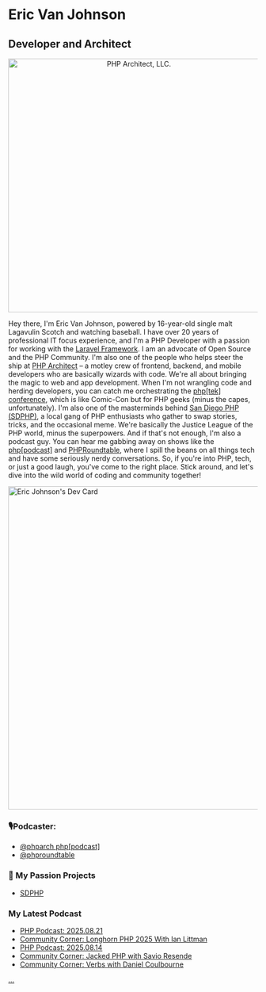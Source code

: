 # Eric Van Johnson
## Developer and Architect

<p align="center">
<img width="512" height="512" alt="PHP Architect, LLC." src="https://github.com/user-attachments/assets/1d5934d6-3507-4b61-9514-04b8a5ec035e" />
</p>

Hey there, I'm Eric Van Johnson, powered by 16-year-old single malt Lagavulin Scotch and watching baseball. I have over 20 years of professional IT focus experience, and I'm a PHP Developer with a passion for working with the [Laravel Framework](https://laravel.com). I am an advocate of Open Source and the PHP Community. I'm also one of the people who helps steer the ship at [PHP Architect](https://phparch.com) – a motley crew of frontend, backend, and mobile developers who are basically wizards with code. We're all about bringing the magic to web and app development. When I'm not wrangling code and herding developers, you can catch me orchestrating the [php[tek] conference](https://phptek.io), which is like Comic-Con but for PHP geeks (minus the capes, unfortunately). I'm also one of the masterminds behind [San Diego PHP (SDPHP)](https://sdphp.com), a local gang of PHP enthusiasts who gather to swap stories, tricks, and the occasional meme. We're basically the Justice League of the PHP world, minus the superpowers. And if that's not enough, I'm also a podcast guy. You can hear me gabbing away on shows like the [php[podcast]](https://www.phparch.com/podcast-subscribe/) and [PHPRoundtable](https://phproundtable.com), where I spill the beans on all things tech and have some seriously nerdy conversations. So, if you're into PHP, tech, or just a good laugh, you've come to the right place. Stick around, and let's dive into the wild world of coding and community together!


<a href="https://app.daily.dev/shocm"><img src="https://api.daily.dev/devcards/v2/y7ct3dSEp45NFSALYHve6.png?type=wide&r=i6p" width="652" alt="Eric Johnson's Dev Card"/></a>

 ### 🎙Podcaster: 
 - [@phparch php[podcast]](https://twitter.com/phparch)
 - [@phproundtable](https://twitter.com/phproundtable)
 
### 💙 My Passion Projects
- [SDPHP](https://twitter.com/sdphp)

### My Latest Podcast
<!-- BLOG-POST-LIST:START -->
- [PHP Podcast: 2025.08.21](https://www.phparch.com/podcast/php-podcast-2025-08-21/)
- [Community Corner: Longhorn PHP 2025 With Ian Littman](https://www.phparch.com/podcast/community-corner-longhorn-php-2025-with-ian-littman/)
- [PHP Podcast: 2025.08.14](https://www.phparch.com/podcast/php-podcast-2025-08-14/)
- [Community Corner: Jacked PHP with Savio Resende](https://www.phparch.com/podcast/community-corner-jacked-php-with-savio-resende/)
- [Community Corner: Verbs with Daniel Coulbourne](https://www.phparch.com/podcast/community-corner-verbs-with-daniel-coulbourne/)
<!-- BLOG-POST-LIST:END -->


<a rel="me" href="https://phparch.social/@eric">...</a>
